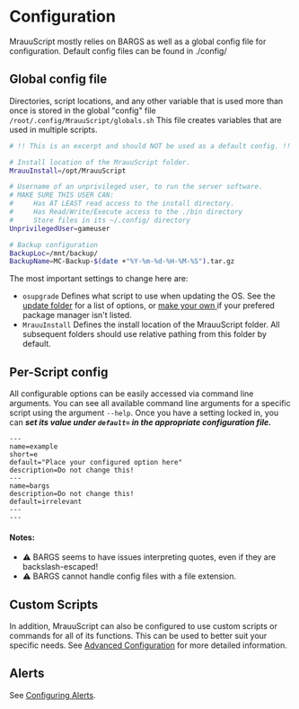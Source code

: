 ﻿# Configuration
MrauuScript mostly relies on BARGS as well as a global config file for configuration. Default config files can be found in ./config/

## Global config file

Directories, script locations, and any other variable that is used more than once is stored in the global "config" file `/root/.config/MrauuScript/globals.sh`
This file creates variables that are used in multiple scripts.

```bash
# !! This is an excerpt and should NOT be used as a default config. !!

# Install location of the MrauuScript folder.
MrauuInstall=/opt/MrauuScript

# Username of an unprivileged user, to run the server software.
# MAKE SURE THIS USER CAN:
#     Has AT LEAST read access to the install directory.
#     Has Read/Write/Execute access to the ./bin directory
#     Store files in its ~/.config/ directory
UnprivilegedUser=gameuser

# Backup configuration
BackupLoc=/mnt/backup/
BackupName=MC-Backup-$(date +"%Y-%m-%d-%H-%M-%S").tar.gz
```

The most important settings to change here are:
- `osupgrade` Defines what script to use when updating the OS. See the [update folder](../config/update/) for a list of options, or [make your own
](./config-advanced) if your prefered package manager isn't listed.
- `MrauuInstall` Defines the install location of the MrauuScript folder. All subsequent folders should use relative pathing from this folder by default.


## Per-Script config

All configurable options can be easily accessed via command line arguments. You can see all available command line arguments for a specific script using the argument `--help`. Once you have a setting locked in, you can ***set its value under `default=` in the appropriate configuration file.***

```
---
name=example
short=e
default="Place your configured option here"
description=Do not change this!
---
name=bargs
description=Do not change this!
default=irrelevant
---
---
```

#### Notes:
- ⚠️ BARGS seems to have issues interpreting quotes, even if they are backslash-escaped!
- ⚠️ BARGS cannot handle config files with a file extension.

## Custom Scripts
In addition, MrauuScript can also be configured to use custom scripts or commands for all of its functions. This can be used to better suit your specific needs. See [Advanced Configuration](./config-advanced.md) for more detailed information.

## Alerts
See [Configuring Alerts](./config-alerts.md).
